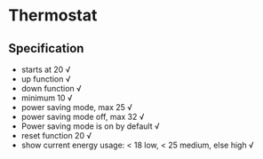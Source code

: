 # Thermostat

## Specification
- starts at 20 √
- up function √
- down function √
- minimum 10 √
- power saving mode, max 25 √
- power saving mode off, max 32 √
- Power saving mode is on by default √
- reset function 20 √
- show current energy usage: < 18 low, < 25 medium, else high √
